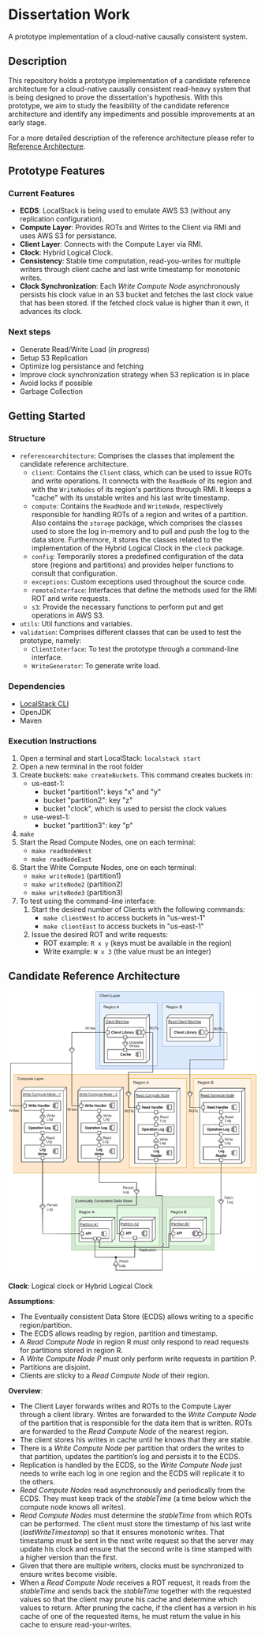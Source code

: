 # Dissertation Work

A prototype implementation of a cloud-native causally consistent system. 

## Description

This repository holds a prototype implementation of a candidate reference architecture for a cloud-native causally consistent read-heavy system that is being designed to prove the dissertation's hypothesis. With this prototype, we aim to study the feasibility of the candidate reference architecture and identify any impediments and possible improvements at an early stage.

For a more detailed description of the reference architecture please refer to [Reference Architecture](#candidate-reference-architecture).


## Prototype Features
### Current Features
- **ECDS**: LocalStack is being used to emulate AWS S3 (without any replication configuration).
- **Compute Layer**: Provides ROTs and Writes to the Client via RMI and uses AWS S3 for persistance.
- **Client Layer**: Connects with the Compute Layer via RMI.
- **Clock**: Hybrid Logical Clock.
- **Consistency**: Stable time computation, read-you-writes for multiple writers through client cache and last write timestamp for monotonic writes.
- **Clock Synchronization**: Each *Write Compute Node* asynchronously persists his clock value in an S3 bucket and fetches the last clock value that has been stored. If the fetched clock value is higher than it own, it advances its clock.

### Next steps
- Generate Read/Write Load (*in progress*)
- Setup S3 Replication
- Optimize log persistance and fetching
- Improve clock synchronization strategy when S3 replication is in place
- Avoid locks if possible
- Garbage Collection

## Getting Started

### Structure 
- `referencearchitecture`: Comprises the classes that implement the candidate reference architecture.
    - `client`: Contains the `Client` class, which can be used to issue ROTs and write operations. It connects with the `ReadNode` of its region and with the `WriteNodes` of its region's partitions through RMI. It keeps a "cache" with its unstable writes and his last write timestamp.
    - `compute`: Contains the `ReadNode` and `WriteNode`, respectively responsible for handling ROTs of a region and writes of a partition. Also contains the `storage` package, which comprises the classes used to store the log in-memory and to pull and push the log to the data store. Furthermore, it stores the classes related to the implementation of the Hybrid Logical Clock in the `clock` package.
    - `config`: Temporarily stores a predefined configuration of the data store (regions and partitions) and provides helper functions to consult that configuration. 
    - `exceptions`: Custom exceptions used throughout the source code.
    - `remoteInterface`: Interfaces that define the methods used for the RMI ROT and write requests.
    - `s3`: Provide the necessary functions to perform put and get operations in AWS S3.
- `utils`: Util functions and variables.
- `validation`: Comprises different classes that can be used to test the prototype, namely:
    - `ClientInterface`: To test the prototype through a command-line interface.
    - `WriteGenerator`: To generate write load. 


### Dependencies
- [LocalStack CLI](https://docs.localstack.cloud/getting-started/installation/)
- OpenJDK
- Maven

### Execution Instructions
1. Open a terminal and start LocalStack: `localstack start` 
2. Open a new terminal in the root folder
3. Create buckets: `make createBuckets`. This command creates buckets in:
    - us-east-1:
        - bucket "partition1": keys "x" and "y"
        - bucket "partition2": key "z"
        - bucket "clock", which is used to persist the clock values
    - use-west-1:
        - bucket "partition3": key "p"
4. `make`
5. Start the Read Compute Nodes, one on each terminal:
    - `make readNodeWest`
    - `make readNodeEast`
6. Start the Write Compute Nodes, one on each terminal:
    - `make writeNode1` (partition1)
    - `make writeNode2` (partition2)
    - `make writeNode3` (partition3)
7. To test using the command-line interface:
    1. Start the desired number of Clients with the following commands:
        - `make clientWest` to access buckets in "us-west-1"
        - `make clientEast` to access buckets in "us-east-1"
    2. Issue the desired ROT and write requests:
        - ROT example: `R x y` (keys must be available in the region)
        - Write example: `W x 3` (the value must be an integer)

## Candidate Reference Architecture

![Candidate Reference Architecture](images/reference-architecture.png)

**Clock**: 
Logical clock or Hybrid Logical Clock

**Assumptions**: 
- The Eventually consistent Data Store (ECDS) allows writing to a specific region/partition.
- The ECDS allows reading by region, partition and timestamp.
- A *Read Compute Node* in region R must only respond to read requests for partitions stored in region R.
- A *Write Compute Node P* must only perform write requests in partition P. 
- Partitions are disjoint.
- Clients are sticky to a *Read Compute Node* of their region.

**Overview**:

- The Client Layer forwards writes and ROTs to the Compute Layer through a client library. Writes are forwarded to the *Write Compute Node* of the partition that is responsible for the data item that is written. ROTs are forwarded to the *Read Compute Node* of the nearest region.
- The client stores his writes in cache until he knows that they are stable. 
- There is a *Write Compute Node* per partition that orders the writes to that partition, updates the partition’s log and persists it to the ECDS.
- Replication is handled by the ECDS, so the *Write Compute Node* just needs to write each log in one region and the ECDS will replicate it to the others.
- *Read Compute Nodes* read asynchronously and periodically from the ECDS. They must keep track of the *stableTime* (a time below which the compute node knows all writes).
- *Read Compute Nodes* must determine the *stableTime* from which ROTs can be performed. The client must store the timestamp of his last write (*lastWriteTimestamp*) so that it ensures monotonic writes. That timestamp must be sent in the next write request so that the server may update his clock and ensure that the second write is time stamped with a higher version than the first.
- Given that there are multiple writers, clocks must be synchronized to ensure writes become visible.
- When a *Read Compute Node* receives a ROT request, it reads from the *stableTime* and sends back the *stableTime* together with the requested values so that the client may prune his cache and determine which values to return. After pruning the cache, if the client has a version in his cache of one of the requested items, he must return the value in his cache to ensure read-your-writes.

